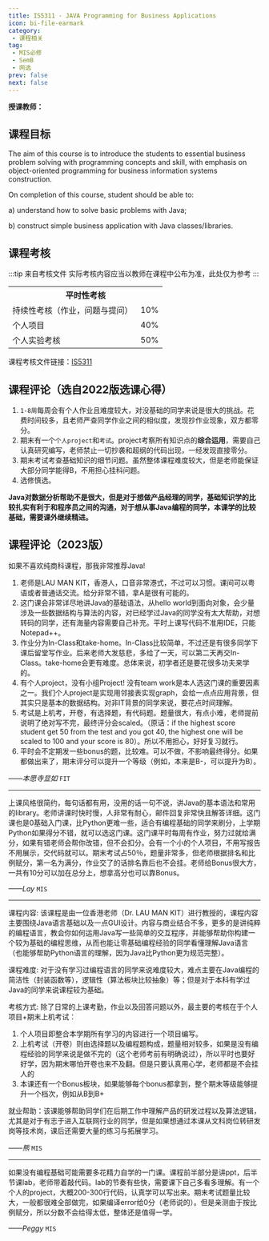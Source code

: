 ```yaml
---
title: IS5311 - JAVA Programming for Business Applications
icon: bi-file-earmark
category: 
 - 课程相关
tag:
 - MIS必修
 - SemB
 - 网选
prev: false
next: false
---
```


**授课教师：**

<VPBanner
  title = "劉文傑（Dr. LAU Man Kit）"
  content = "Visiting Fellow"
  logo = "https://www.cb.cityu.edu.hk/portfolio/photos/xmanklau.jpg.pagespeed.ic.FEQYjWbDtu.webp"
  :actions = '[  
        {
            text: "详细信息",
            link: "https://www.cb.cityu.edu.hk/People-and-Research/People/People-Details?eid=manklau"
        },
    ]'
/>

<!-- more -->

## 课程目标
  
The aim of this course is to introduce the students to essential business problem solving with programming concepts and skill, with emphasis on object-oriented programming for business information systems construction.  

On completion of this course, student should be able to:

a) understand how to solve basic problems with Java;

b) construct simple business application with Java classes/libraries.

## 课程考核

:::tip 来自考核文件
实际考核内容应当以教师在课程中公布为准，此处仅为参考
:::

<table>
    <tr>
        <th colspan=2>
            平时性考核
        </th>
    </tr>
    <tr>
        <td>
            持续性考核（作业，问题与提问）
        </td>
        <td>
            10%
        </td>
    </tr>
    <tr>
        <td>
            个人项目
        </td>
        <td>
            40%
        </td>
    </tr>
    <tr>
        <td>
            个人实验考核
        </td>
        <td>
            50%
        </td>
    </tr>
</table>

课程考核文件链接：[IS5311](https://www.cityu.edu.hk/catalogue/pg/202324/course/IS5311.pdf)

## 课程评论（选自2022版选课心得）

1. `1-8周`每周会有个人作业且难度较大，对没基础的同学来说是很大的挑战。花费时间较多，且老师严查同学作业之间的相似度，发现抄作业现象，双方都零分。
2. 期末有一个`个人project`和`考试`。project考察所有知识点的**综合运用**，需要自己认真研究编写，老师禁止一切抄袭和超纲的代码出现，一经发现直接零分。
3. 期末考试考查基础知识的细节问题。虽然整体课程难度较大，但是老师能保证大部分同学能得B，不用担心挂科问题。
4. 选修慎选。

**Java对数据分析帮助不是很大，但是对于想做产品经理的同学，基础知识学的比较扎实有利于和程序员之间的沟通，对于想从事Java编程的同学，本课学的比较基础，需要课外继续精进。**

## 课程评论（2023版）

如果不喜欢纯商科课程，那我非常推荐Java!

1. 老师是LAU MAN KIT，香港人，口音非常港式，不过可以习惯。课间可以粤语或者普通话交流。给分非常不错，拿A是很有可能的。
2. 这门课会非常详尽地讲Java的基础语法，从hello world到面向对象，会少量涉及一些数据结构与算法的内容，对已经学过Java的同学没有太大帮助，对想转码的同学，还有海量内容需要自己补充。平时上课写代码不准用IDE，只能Notepad++。
3. 作业分为In-Class和take-home。In-Class比较简单，不过还是有很多同学下课后留堂写作业。后来老师大发慈悲，多给了一天，可以第二天再交In-Class。take-home会更有难度。总体来说，初学者还是要花很多功夫来学的。
4. 有个人project，没有小组Project! 没有team work是本人选这门课的重要因素之一。我们个人project是实现用邻接表实现graph，会给一点点应用背景，但其实只是基本的数据结构。对非IT背景的同学来说，要花点时间理解。
5. 考试是上机考，开卷，有选择题，有代码题。题量很大，有点小难，老师提前说明了绝对写不完，最终评分会scaled。（原话：if the highest score student get 50 from the test and you got 40, the highest one will be scaled to 100 and your score is 80）。所以不用担心，好好复习就行。
6. 平时会不定期发一些bonus的题，比较难。可以不做，不影响最终得分。如果都做出来了，期末评分可以提升一个等级（例如，本来是B-，可以提升为B）。

_——本愿寺显如_ `FIT`

---

上课风格很简约，每句话都有用，没用的话一句不说，讲Java的基本语法和常用的library。老师讲课时快时慢，人非常有耐心，邮件回复非常快且解答详细。这门课也是0基础入门课，比Python更难一些，适合有编程基础的同学来刷分，上学期Python如果得分不错，就可以选这门课。这门课平时每周有作业，努力过就给满分，如果有错老师会帮你改错，但不会扣分。会有一个小的个人项目，不用写报告不用展示，交代码就可以。期末考试占50％，题量非常多，但老师根据排名和比例赋分，第一名为满分，作业交了的话排名靠后也不会挂。老师给Bonus很大方，一共有10分可以加在总分上，想拿高分也可以靠Bonus。

_——Lay_ `MIS`

---

课程内容: 该课程是由一位香港老师（Dr. LAU MAN KIT）进行教授的，课程内容主要围绕Java语言基础以及一点GUI设计。内容与商业结合不多，更多的是讲纯粹的编程语言，教会你如何运用Java写一些简单的交互程序，并能够帮助你构建一个较为基础的编程思维，从而也能让零基础编程经验的同学看懂理解Java语言（也能够帮助Python语言的理解，因为Java比Python更为规范完整）。

课程难度: 对于没有学习过编程语言的同学来说难度较大，难点主要在Java编程的简洁性（封装函数等），逻辑性（算法板块比较抽象）等；但是对于本科有学过Java的同学来说课程较为基础。

考核方式: 除了日常的上课考勤，作业以及回答问题以外，最主要的考核在于个人项目+期末上机考试：

1. 个人项目即整合本学期所有学习的内容进行一个项目编写。
2. 上机考试（开卷）则由选择题以及编程题构成，题量相对较多，如果是没有编程经验的同学来说是做不完的（这个老师考前有明确说过），所以平时也要好好学，因为期末哪怕开卷也来不及翻。但是只要认真用心学，老师都是不会挂人的
3. 本课还有一个Bonus板块，如果能够每个bonus都拿到，整个期末等级能够提升一个档次，例如从B到B+

就业帮助：该课能够帮助同学们在后期工作中理解产品的研发过程以及算法逻辑，尤其是对于有志于进入互联网行业的同学，但是如果想通过本课从文科岗位转研发岗等技术岗，课后还需要大量的练习与拓展学习。

_——熊_ `MIS`

---

如果没有编程基础可能需要多花精力自学的一门课。课程前半部分是讲ppt，后半节课lab，老师带着敲代码。lab的节奏有些快，需要课下自己多看多理解。有一个个人的project，大概200-300行代码，认真学可以写出来。期末考试题量比较大，一般都很难全部做完，如果编译error给0分（老师说的）。但是亲测由于按比例赋分，所以分数不会给得太低，整体还是值得一学。

_——Peggy_ `MIS`
